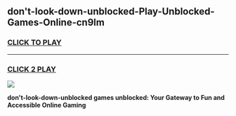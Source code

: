 
## don't-look-down-unblocked-Play-Unblocked-Games-Online-cn9lm
<h3>
<a href="https://premium76.site?title=don't-look-down-unblocked&ref=25A">CLICK TO PLAY</a></h3>
<hr>

<h3>
<a href="https://premium76.site?title=don't-look-down-unblocked&ref=25A">CLICK 2 PLAY</a>
  
</h3>

<a href="https://premium76.site?title=don't-look-down-unblocked&ref=25A"><img src="https://clearcache.store/games.png"></a>


**don't-look-down-unblocked games unblocked: Your Gateway to Fun and Accessible Online Gaming**
